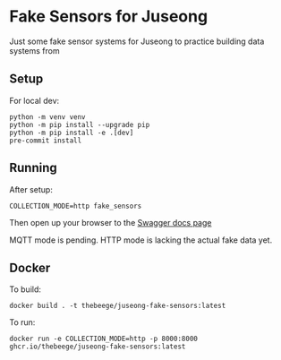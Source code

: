 # Fake Sensors for Juseong

Just some fake sensor systems for Juseong to practice building data systems from

## Setup

For local dev:

```shell
python -m venv venv
python -m pip install --upgrade pip
python -m pip install -e .[dev]
pre-commit install
```

## Running

After setup:

```shell
COLLECTION_MODE=http fake_sensors
```

Then open up your browser to the [Swagger docs page](http://127.0.0.1:8000/docs)

MQTT mode is pending. HTTP mode is lacking the actual fake data yet.

## Docker

To build:

```shell
docker build . -t thebeege/juseong-fake-sensors:latest
```

To run:

```shell
docker run -e COLLECTION_MODE=http -p 8000:8000 ghcr.io/thebeege/juseong-fake-sensors:latest
```
